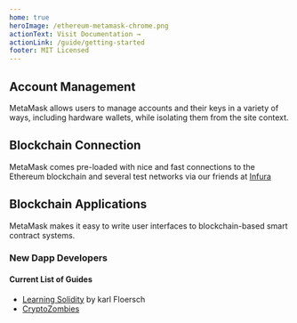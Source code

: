 ```yaml
---
home: true
heroImage: /ethereum-metamask-chrome.png
actionText: Visit Documentation →
actionLink: /guide/getting-started
footer: MIT Licensed
---
```


<div class="features">
  <div class="feature">
    <h2>Account Management</h2>
    <p>MetaMask allows users to manage accounts and their keys in a variety of ways, including hardware wallets, while isolating them from the site context.</p>
  </div>
  <div class="feature">
    <h2>Blockchain Connection</h2>
    <p>MetaMask comes pre-loaded with nice and fast connections to the Ethereum blockchain and several test networks via our friends at <a href="https://infura.io/" target="_blank">Infura</a></p>
  </div>
  <div class="feature">
    <h2>Blockchain Applications</h2>
    <p>MetaMask makes it easy to write user interfaces to blockchain-based smart contract systems.</p>
  </div>
</div>

### New Dapp Developers

#### Current List of Guides

* [Learning Solidity](https://karl.tech/learning-solidity-part-1-deploy-a-contract/) by karl Floersch
* [CryptoZombies](https://cryptozombies.io/)